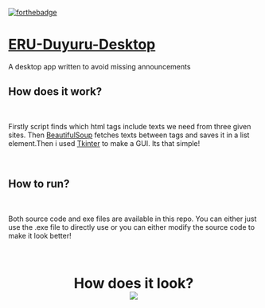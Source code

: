
[![forthebadge](https://forthebadge.com/images/badges/made-with-python.svg)](http://forthebadge.com)
# [ERU-Duyuru-Desktop](https://github.com/ErdemIpek/ERU-Duyuru-Desktop)

A desktop app written to avoid missing announcements


<h2>
  How does it work?
</h2>

<br>

Firstly script finds which html tags include texts we need from three given sites. Then [BeautifulSoup](https://www.crummy.com/software/BeautifulSoup/bs4/doc/) fetches texts between tags and saves it in a list element.Then i used [Tkinter](https://docs.python.org/3/library/tkinter.html) to make a GUI. Its that simple!
 

<br>
<h2>
  How to run?
</h2>
 <br>
 <p>
  Both source code and exe files are available in this repo. You can either just use the .exe file to directly use or you can either modify the source code to make it look better!
  </p>
<br>

 <h1 align="center">
    How does it look?
  <br>
    <img src="https://i.gyazo.com/ea288452d7a2701ad5c05eb412c9b8fe.png"/>
  </h1>

